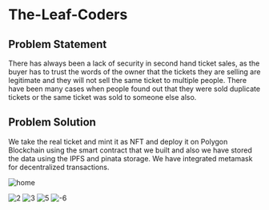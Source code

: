 # The-Leaf-Coders

## Problem Statement 
There has always been a lack of security in second hand ticket sales, as the buyer has to trust the words of the owner
that the tickets they are selling are legitimate and they will not sell the same ticket to multiple people. There have
been many cases when people found out that they were sold duplicate tickets or the same ticket was sold to someone else 
also.

## Problem Solution
We take the real ticket and mint it as NFT and deploy it on Polygon Blockchain using the smart contract that we built and
also we have stored the data using the IPFS and pinata storage. We have integrated metamask for decentralized transactions.

![home](https://user-images.githubusercontent.com/81522384/188301215-00cbcbc9-7824-4b68-a1e2-bcf8006795c7.png)

![2](https://user-images.githubusercontent.com/81522384/188301300-53189dea-a9e5-497a-a7e8-58e830af4a88.png)
![3](https://user-images.githubusercontent.com/81522384/188301333-101e5cf0-4c92-4a80-9254-1bc64f5597e3.png)
![5](https://user-images.githubusercontent.com/81522384/188301338-16f20913-33fa-46f6-983b-b04b76b50fc2.png)
![-6](https://user-images.githubusercontent.com/81522384/188301343-855f622f-fe91-4269-8119-a69a19eb749a.png)
